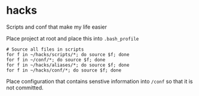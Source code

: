 # hacks
Scripts and conf that make my life easier

Place project at root and place this into `.bash_profile`
```
# Source all files in scripts
for f in ~/hacks/scripts/*; do source $f; done
for f in ~/conf/*; do source $f; done
for f in ~/hacks/aliases/*; do source $f; done
for f in ~/hacks/conf/*; do source $f; done
```

Place configuration that contains senstive information into `/conf` so that it is not committed.
